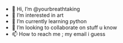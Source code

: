 - 👋 Hi, I’m @yourbreathtaking
- 👀 I’m interested in art
- 🌱 I’m currently learning python
- 💞️ I’m looking to collaborate on stuff u know
- 📫 How to reach me ; my email i guess

<!---
yourbreathtaking/yourbreathtaking is a ✨ special ✨ repository because its `README.md` (this file) appears on your GitHub profile.
You can click the Preview link to take a look at your changes.
--->
